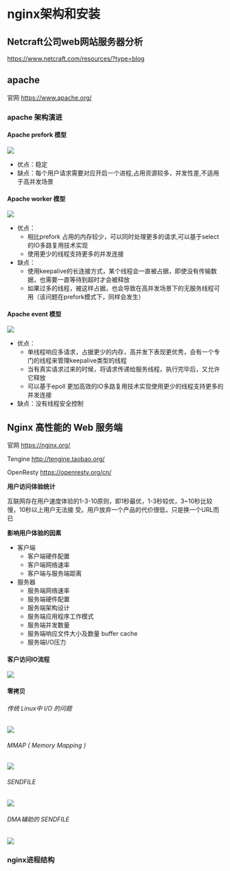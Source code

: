 # nginx架构和安装

## Netcraft公司web网站服务器分析

https://www.netcraft.com/resources/?type=blog


## apache

官网  https://www.apache.org/

### apache 架构演进


####  Apache prefork 模型

<img src="../images/apachePrefork01.png">

* 优点：稳定
* 缺点：每个用户请求需要对应开启一个进程,占用资源较多，并发性差,不适用于高并发场景

#### Apache worker 模型

<img src="../images/apacheprefork02.png">


* 优点：
  * 相比prefork 占用的内存较少，可以同时处理更多的请求,可以基于select的IO多路复用技术实现
  * 使用更少的线程支持更多的并发连接
* 缺点：
  * 使用keepalive的长连接方式，某个线程会一直被占据，即使没有传输数据，也需要一直等待到超时才会被释放
  * 如果过多的线程，被这样占据，也会导致在高并发场景下的无服务线程可用（该问题在prefork模式下，同样会发生）


#### Apache event 模型


<img src="../images/apacheprefork03.png">


* 优点：
  * 单线程响应多请求，占据更少的内存，高并发下表现更优秀，会有一个专门的线程来管理keepalive类型的线程
  * 当有真实请求过来的时候，将请求传递给服务线程，执行完毕后，又允许它释放
  * 可以基于epoll 更加高效的IO多路复用技术实现使用更少的线程支持更多的并发连接
* 缺点：没有线程安全控制

##  Nginx 高性能的 Web 服务端

官网   https://nginx.org/

Tengine http://tengine.taobao.org/

OpenResty   https://openresty.org/cn/



**用户访问体验统计**

互联网存在用户速度体验的1-3-10原则，即1秒最优，1-3秒较优，3~10秒比较慢，10秒以上用户无法接
受。用户放弃一个产品的代价很低，只是换一个URL而已



**影响用户体验的因素**

* 客户端
  * 客户端硬件配置
  * 客户端网络速率
  * 客户端与服务端距离
* 服务器
  * 服务端网络速率
  * 服务端硬件配置
  * 服务端架构设计
  * 服务端应用程序工作模式
  * 服务端并发数量
  * 服务端响应文件大小及数量 buffer cache
  * 服务端I/O压力

#### 客户访问IO流程

<img src="../images/clientacessio01.png">


#### 零拷贝

######  传统 Linux中 I/O 的问题
<img src="../images/linuxio01.png">


###### MMAP ( Memory Mapping )
<img src="../images/linux02.png">


###### SENDFILE

<img src="../images/linuxio03.png">

###### DMA辅助的 SENDFILE

<img src="../images/linuxio04.png">



### nginx进程结构






